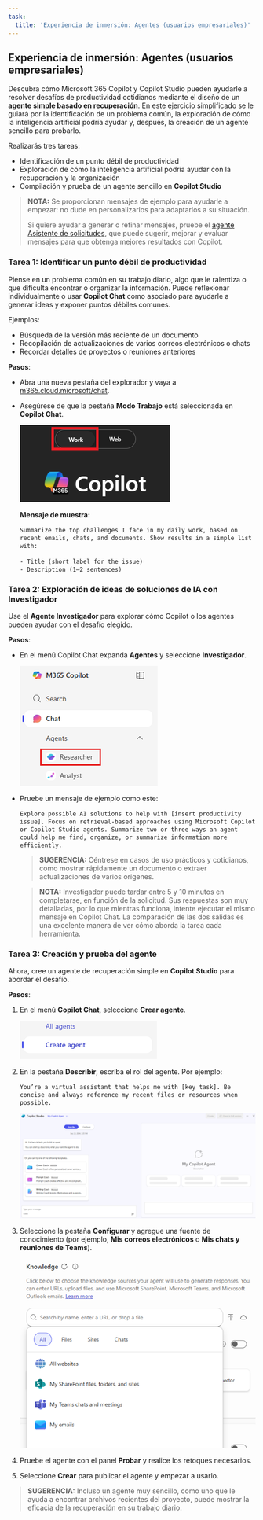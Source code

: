 ```yaml
---
task:
  title: 'Experiencia de inmersión: Agentes (usuarios empresariales)'
---
```


## Experiencia de inmersión: Agentes (usuarios empresariales)

Descubra cómo Microsoft 365 Copilot y Copilot Studio pueden ayudarle a resolver desafíos de productividad cotidianos mediante el diseño de un **agente simple basado en recuperación**. En este ejercicio simplificado se le guiará por la identificación de un problema común, la exploración de cómo la inteligencia artificial podría ayudar y, después, la creación de un agente sencillo para probarlo.  

Realizarás tres tareas:

- Identificación de un punto débil de productividad  
- Exploración de cómo la inteligencia artificial podría ayudar con la recuperación y la organización  
- Compilación y prueba de un agente sencillo en **Copilot Studio**  

> **NOTA:** Se proporcionan mensajes de ejemplo para ayudarle a empezar: no dude en personalizarlos para adaptarlos a su situación.  
>
> Si quiere ayudar a generar o refinar mensajes, pruebe el <a href="https://appsource.microsoft.com/en-us/product/office/WA200007578" target="_blank">agente Asistente de solicitudes</a>, que puede sugerir, mejorar y evaluar mensajes para que obtenga mejores resultados con Copilot.

### Tarea 1: Identificar un punto débil de productividad  

Piense en un problema común en su trabajo diario, algo que le ralentiza o que dificulta encontrar o organizar la información. Puede reflexionar individualmente o usar **Copilot Chat** como asociado para ayudarle a generar ideas y exponer puntos débiles comunes.

Ejemplos:

- Búsqueda de la versión más reciente de un documento  
- Recopilación de actualizaciones de varios correos electrónicos o chats  
- Recordar detalles de proyectos o reuniones anteriores  

**Pasos**:  

- Abra una nueva pestaña del explorador y vaya a [m365.cloud.microsoft/chat](https://m365.cloud.microsoft/chat). 

- Asegúrese de que la pestaña **Modo Trabajo** está seleccionada en **Copilot Chat**.  

   ![Recorte de pantalla en el que se muestra la pestaña Modo trabajo en Copilot Chat.](../Prompts/Media/work-mode.png)  

    **Mensaje de muestra:**

    ```text
    Summarize the top challenges I face in my daily work, based on recent emails, chats, and documents. Show results in a simple list with: 
    
    - Title (short label for the issue) 
    - Description (1–2 sentences) 
    ```  

### Tarea 2: Exploración de ideas de soluciones de IA con Investigador  

Use el **Agente Investigador** para explorar cómo Copilot o los agentes pueden ayudar con el desafío elegido.

**Pasos**:  

- En el menú Copilot Chat expanda **Agentes** y seleccione **Investigador**.  

   ![Recorte de pantalla en el que se muestra la selección de Investigador en el menú M365 Copilot.](../Prompts/Media/researcher.png)  

- Pruebe un mensaje de ejemplo como este:  

   ```text
   Explore possible AI solutions to help with [insert productivity issue]. Focus on retrieval-based approaches using Microsoft Copilot or Copilot Studio agents. Summarize two or three ways an agent could help me find, organize, or summarize information more efficiently.
   ```  

    > **SUGERENCIA:** Céntrese en casos de uso prácticos y cotidianos, como mostrar rápidamente un documento o extraer actualizaciones de varios orígenes.
  
    > **NOTA:** Investigador puede tardar entre 5 y 10 minutos en completarse, en función de la solicitud. Sus respuestas son muy detalladas, por lo que mientras funciona, intente ejecutar el mismo mensaje en Copilot Chat. La comparación de las dos salidas es una excelente manera de ver cómo aborda la tarea cada herramienta.
    
### Tarea 3: Creación y prueba del agente  

Ahora, cree un agente de recuperación simple en **Copilot Studio** para abordar el desafío.  

**Pasos**:  

1. En el menú **Copilot Chat**, seleccione **Crear agente**.

   ![Recorte de pantalla en el que se muestra el enlace Crear un agente.](../Prompts/Media/create-agent.png)  

1. En la pestaña **Describir**, escriba el rol del agente. Por ejemplo:  

   ```text
   You’re a virtual assistant that helps me with [key task]. Be concise and always reference my recent files or resources when possible.
   ```  

   ![Recorte de pantalla en el que se muestra el agente de descripción con el mensaje de ejemplo rellenado.](../Prompts/Media/create-agent-through-describe.png)  

1. Seleccione la pestaña **Configurar** y agregue una fuente de conocimiento (por ejemplo, **Mis correos electrónicos** o **Mis chats y reuniones de Teams**).

    ![Recorte de pantalla en el que se muestra la sección de orígenes de conocimiento en el generador de agentes.](../Prompts/Media/knowledge-sources.png)

1. Pruebe el agente con el panel **Probar** y realice los retoques necesarios.  
1. Seleccione **Crear** para publicar el agente y empezar a usarlo.  

> **SUGERENCIA:** Incluso un agente muy sencillo, como uno que le ayuda a encontrar archivos recientes del proyecto, puede mostrar la eficacia de la recuperación en su trabajo diario.
